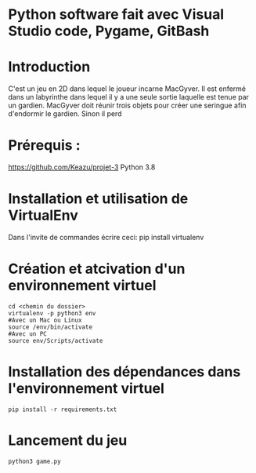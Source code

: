 # Python software fait avec Visual Studio code, Pygame, GitBash

# Introduction
C'est un jeu en 2D dans lequel le joueur incarne MacGyver. 
Il est enfermé dans un labyrinthe dans lequel il y a une seule sortie laquelle est tenue par un gardien. 
MacGyver doit réunir trois objets pour créer une seringue afin d'endormir le gardien.
Sinon il perd

# Prérequis : 
https://github.com/Keazu/projet-3
Python 3.8

# Installation et utilisation de VirtualEnv
Dans l'invite de commandes écrire ceci:
	pip install virtualenv
	
# Création et atcivation d'un environnement virtuel
	cd <chemin du dossier>
	virtualenv -p python3 env
	#Avec un Mac ou Linux
	source /env/bin/activate
	#Avec un PC
	source env/Scripts/activate
	
# Installation des dépendances dans l'environnement virtuel
	pip install -r requirements.txt
	
# Lancement du jeu
	python3 game.py
